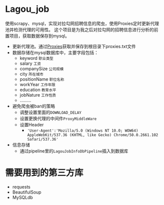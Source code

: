 # Lagou_job
使用scrapy、mysql，实现对拉勾网招聘信息的爬虫，使用Proxies定时更新代理池并检测代理的可用性。
这个项目是为我之后对拉勾网的招聘信息进行分析的前置项目，获取数据保存到mysql。

* 更新代理池。通过[Proxies](https://github.com/ioiogoo/Proxies_)获取并保存到根目录下proxies.txt文件
* 数据存储在mysql数据库中，主要字段包括：
  * keyword `职业类型`
  * salary `工资`
  * companySize `公司规模`
  * city `所在城市`
  * positionName `职位名称`
  * workYear `工作年限`
  * education `教育水平`
  * jobNature `工作性质`
  * .........
* 避免爬虫被ban的策略
  * 调整设置里面的`DOWNLOAD_DELAY`
  * 设置更换代理的中间件`ProxyMiddleWare`
  * 设置Header
     * ```'User-Agent':'Mozilla/5.0 (Windows NT 10.0; WOW64) AppleWebKit/537.36 (KHTML, like Gecko) Chrome/50.0.2661.102 Safari/537.36'```
* 信息存储
  * 通过pipeline里的`LagouJobInfoDbPipeline`插入到数据库
  
# 需要用到的第三方库
* requests
* BeautifulSoup
* MySQLdb
  
